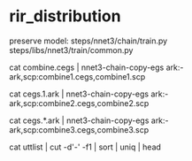 # rir_distribution
preserve model: steps/nnet3/chain/train.py
steps/libs/nnet3/train/common.py

cat combine.cegs | nnet3-chain-copy-egs ark:- ark,scp:combine1.cegs,combine1.scp

cat cegs.1.ark | nnet3-chain-copy-egs ark:- ark,scp:combine2.cegs,combine2.scp

cat cegs.*.ark | nnet3-chain-copy-egs ark:- ark,scp:combine3.cegs,combine3.scp

cat uttlist | cut -d'-' -f1 | sort | uniq | head
